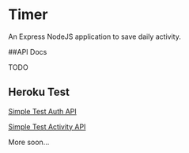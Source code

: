 # Timer 

An Express NodeJS application to save  daily activity.

##API Docs

TODO

## Heroku Test

[Simple Test Auth API](https://immense-reaches-20362.herokuapp.com/auth/login)

[Simple Test Activity API](https://immense-reaches-20362.herokuapp.com/activity)


More soon...